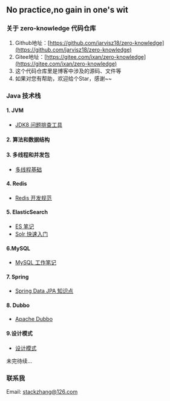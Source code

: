 ## No practice,no gain in one's wit



### 关于 zero-knowledge 代码仓库

1. Github地址：[https://github.com/jarvisz18/zero-knowledge](https://github.com/jarvisz18/zero-knowledge)
2. Gitee地址：[https://gitee.com/ixan/zero-knowledge](https://gitee.com/ixan/zero-knowledge)
3. 这个代码仓库里是博客中涉及的源码、文件等
4. 如果对您有帮助，欢迎给个Star，感谢~~


### Java 技术栈

#### 1. JVM
+ [JDK8 问题排查工具](https://github.com/jarvisz18/zero-knowledge/blob/master/java-docs/1.jvm/03.java8%E9%97%AE%E9%A2%98%E6%8E%92%E6%9F%A5%E5%B7%A5%E5%85%B7%E9%9B%86.md)

#### 2. 算法和数据结构


#### 3. 多线程和并发包
+ [多线程基础](https://github.com/jarvisz18/zero-knowledge/blob/master/java-docs/3.%E5%A4%9A%E7%BA%BF%E7%A8%8B%E5%92%8C%E5%B9%B6%E5%8F%91%E5%8C%85/00.%E5%A4%9A%E7%BA%BF%E7%A8%8B%E5%9F%BA%E7%A1%80.md)

#### 4. Redis
+ [Redis 开发规范](https://github.com/jarvisz18/zero-knowledge/blob/master/java-docs/4.%E5%AD%98%E5%82%A8%E7%9B%B8%E5%85%B3/redis/01.redis%E5%BC%80%E5%8F%91%E8%A7%84%E8%8C%83.md)

#### 5. ElasticSearch
+ [ES 笔记](https://github.com/jarvisz18/zero-knowledge/blob/master/java-docs/4.%E5%AD%98%E5%82%A8%E7%9B%B8%E5%85%B3/ElasticSearch/ElasticSearch.md)
+ [Solr 快速入门](https://github.com/jarvisz18/zero-knowledge/blob/master/java-docs/4.%E5%AD%98%E5%82%A8%E7%9B%B8%E5%85%B3/solr/01.solr_quick_start.md)


#### 6.MySQL
+ [MySQL 工作笔记](https://github.com/jarvisz18/zero-knowledge/blob/master/java-docs/4.%E5%AD%98%E5%82%A8%E7%9B%B8%E5%85%B3/mysql/02.mysql%E5%B7%A5%E4%BD%9C%E7%AC%94%E8%AE%B0.md)

#### 7. Spring
+ [Spring Data JPA 知识点](https://github.com/jarvisz18/zero-knowledge/blob/master/java-docs/5.%E6%A1%86%E6%9E%B6/spring/spring%20data%20jpa/02.spring%20data%20jpa.md)

#### 8. Dubbo
+ [Apache Dubbo](https://dubbo.apache.org/zh/)

#### 9.设计模式
+ [设计模式](https://www.yuque.com/ryze_java/design_pattern)

未完待续...



### 联系我
Email: stackzhang@126.com


